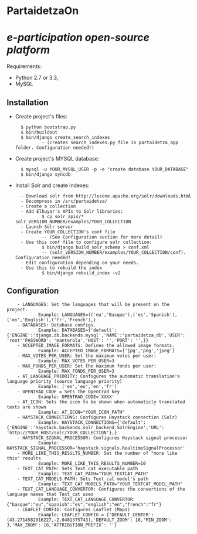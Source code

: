PartaidetzaOn 
=========================================================
*e-participation open-source platform*
=========================================================

Requirements: 

- Python 2.7 or 3.3, 
- MySQL

Installation
------------

* Create project's files:

        $ python bootstrap.py
        $ bin/buildout
        $ bin/django create_search_indexes
                - (creates search_indexes.py file in partaidetza_app folder. Configuration needed!)

* Create project's MYSQL database:

        $ mysql -u YOUR_MYSQL_USER -p -e "create database YOUR_DATABASE"
        $ bin/django syncdb
        
* Install Solr and create indexes:

        - Download solr from http://lucene.apache.org/solr/downloads.html
        - Decompress in /src/partaidetza/
        - Create a collection
        - Add Elhuyar's APIs to Solr libraries:
                $ cp solr_apis/* solr_VERSION_NUMBER/examples/YOUR_COLLECTION 
        - Launch Solr server
        - Create YOUR_COLLECTION's conf file 
                -- (See Configuration section for more detail)
        - Use this conf file to configure solr collection:
                $ bin/django build_solr_schema > conf.xml
                -- (solr_VERSION_NUMBER/examples/YOUR_COLLECTION/conf). Configuration needed!
        - Edit configuration depending on your needs.     
        - Use this to rebuild the index
                $ bin/django rebuild_index -v2
        
        
Configuration
-------------

        - LANGUAGES: Set the languages that will be present on the project.
                Example: LANGUAGES=(('eu','Basque'),('es','Spanish'),('en','English'),('fr','French'),)
        - DATABASES: Database configs.
                Example: DATABASES={'default':{'ENGINE':'django.db.backends.mysql','NAME':'partaidetza_db','USER': 'root''PASSWORD': 'manterola','HOST': '','PORT': '',}}
        - ACCEPTED_IMAGE_FORMATS: Defines the allowed image formats.
                Example: ACCEPTED_IMAGE_FORMATS=['jpg','png','jpeg']
        - MAX_VOTES_PER_USER: Set the maximum votes per user:
                Example: MAX_VOTES_PER_USER=3
        - MAX_FONDS_PER_USER: Set the maximum fonds per user:
                Example: MAX_FONDS_PER_USER=3
        - AT_LANGUAGE_PRIORITY: Configures the automatic translation's language priority (source language priority)
                Example: ['es','eu','en','fr']
        - OPENTRAD_CODE = Sets the Opentrad key
                Example: OPENTRAD_CODE='XXXX'
        - AT_ICON: Sets the icon to be shown when automaticly translated texts are shown
                Example: AT_ICON="YOUR_ICON_PATH"
        - HAYSTACK_CONNECTIONS: Configures Haystack connection (Solr)
                Example: HAYSTACK_CONNECTIONS={'default':{'ENGINE':'haystack.backends.solr_backend.SolrEngine','URL': 'http://YOUR_HOST/solr/YOUR_COLLECTION'},}
        - HAYSTACK_SIGNAL_PROCESSOR: Configures Haystack signal processor
                Example: HAYSTACK_SIGNAL_PROCESSOR='haystack.signals.RealtimeSignalProcessor'
        - MORE_LIKE_THIS_RESULTS_NUMBER: Set the number of "more like this" results
                Example: MORE_LIKE_THIS_RESULTS_NUMBER=10
        - TEXT_CAT_PATH: Sets Text_cat executable path
                Example: TEXT_CAT_PATH="YOUR_TEXTCAT_PATH"
        - TEXT_CAT_MODELS_PATH: Sets Text_cat model's path
                Example: TEXT_CAT_MODELS_PATH="YOUR_TEXTCAT_MODEL_PATH"
        - TEXT_CAT_LANGUAGE_CONVERTOR: Configures the convertions of the language names that Text_cat uses
                Example: TEXT_CAT_LANGUAGE_CONVERTOR: {"basque":"eu","spanish":"es","english":"en","french":"fr"}
        - LEAFLET_CONFIG: Configures Leaflet (Maps)
                Example: LEAFLET_CONFIG = {'DEFAULT_CENTER': (43.2714582916227,-2.0481375743),'DEFAULT_ZOOM': 18,'MIN_ZOOM': 3,'MAX_ZOOM': 18,'ATTRIBUTION_PREFIX': ''}
        
        
        

    

